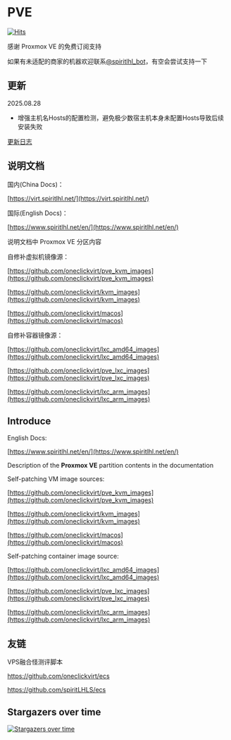 # PVE

[![Hits](https://hits.spiritlhl.net/pve.svg?action=hit&title=Hits&title_bg=%23555555&count_bg=%230eecf8&edge_flat=false)](https://hits.spiritlhl.net)

感谢 Proxmox VE 的免费订阅支持

如果有未适配的商家的机器欢迎联系[@spiritlhl_bot](https://t.me/spiritlhl_bot)，有空会尝试支持一下

## 更新

2025.08.28

- 增强主机名Hosts的配置检测，避免极少数宿主机本身未配置Hosts导致后续安装失败

[更新日志](CHANGELOG.md)

## 说明文档

国内(China Docs)：

[https://virt.spiritlhl.net/](https://virt.spiritlhl.net/)

国际(English Docs)：

[https://www.spiritlhl.net/en/](https://www.spiritlhl.net/en/)

说明文档中 Proxmox VE 分区内容

自修补虚拟机镜像源：

[https://github.com/oneclickvirt/pve_kvm_images](https://github.com/oneclickvirt/pve_kvm_images)

[https://github.com/oneclickvirt/kvm_images](https://github.com/oneclickvirt/kvm_images)

[https://github.com/oneclickvirt/macos](https://github.com/oneclickvirt/macos)

自修补容器镜像源：

[https://github.com/oneclickvirt/lxc_amd64_images](https://github.com/oneclickvirt/lxc_amd64_images)

[https://github.com/oneclickvirt/pve_lxc_images](https://github.com/oneclickvirt/pve_lxc_images)

[https://github.com/oneclickvirt/lxc_arm_images](https://github.com/oneclickvirt/lxc_arm_images)

## Introduce

English Docs:

[https://www.spiritlhl.net/en/](https://www.spiritlhl.net/en/)

Description of the **Proxmox VE** partition contents in the documentation

Self-patching VM image sources:

[https://github.com/oneclickvirt/pve_kvm_images](https://github.com/oneclickvirt/pve_kvm_images)

[https://github.com/oneclickvirt/kvm_images](https://github.com/oneclickvirt/kvm_images)

[https://github.com/oneclickvirt/macos](https://github.com/oneclickvirt/macos)

Self-patching container image source:

[https://github.com/oneclickvirt/lxc_amd64_images](https://github.com/oneclickvirt/lxc_amd64_images)

[https://github.com/oneclickvirt/pve_lxc_images](https://github.com/oneclickvirt/pve_lxc_images)

[https://github.com/oneclickvirt/lxc_arm_images](https://github.com/oneclickvirt/lxc_arm_images)

## 友链

VPS融合怪测评脚本

https://github.com/oneclickvirt/ecs

https://github.com/spiritLHLS/ecs

## Stargazers over time

[![Stargazers over time](https://starchart.cc/oneclickvirt/pve.svg)](https://github.com/oneclickvirt/ecs)
